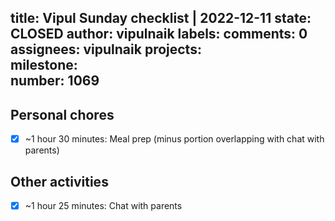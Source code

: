 title:	Vipul Sunday checklist | 2022-12-11
state:	CLOSED
author:	vipulnaik
labels:	
comments:	0
assignees:	vipulnaik
projects:	
milestone:	
number:	1069
--
## Personal chores

- [x] ~1 hour 30 minutes: Meal prep (minus portion overlapping with chat with parents)

## Other activities

- [x] ~1 hour 25 minutes: Chat with parents
